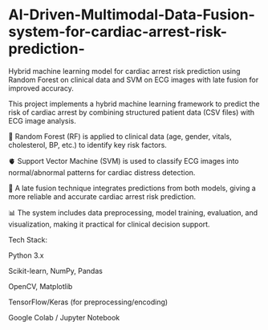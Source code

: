 # AI-Driven-Multimodal-Data-Fusion-system-for-cardiac-arrest-risk-prediction-
Hybrid machine learning model for cardiac arrest risk prediction using Random Forest on clinical data and SVM on ECG images with late fusion for improved accuracy.

This project implements a hybrid machine learning framework to predict the risk of cardiac arrest by combining structured patient data (CSV files) with ECG image analysis.

🧮 Random Forest (RF) is applied to clinical data (age, gender, vitals, cholesterol, BP, etc.) to identify key risk factors.

🫀 Support Vector Machine (SVM) is used to classify ECG images into normal/abnormal patterns for cardiac distress detection.

🔗 A late fusion technique integrates predictions from both models, giving a more reliable and accurate cardiac arrest risk prediction.

📊 The system includes data preprocessing, model training, evaluation, and visualization, making it practical for clinical decision support.

Tech Stack:

Python 3.x

Scikit-learn, NumPy, Pandas

OpenCV, Matplotlib

TensorFlow/Keras (for preprocessing/encoding)

Google Colab / Jupyter Notebook
